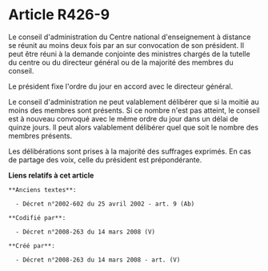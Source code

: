 # Article R426-9

Le conseil d'administration du Centre national d'enseignement à distance se réunit au moins deux fois par an sur convocation
de son président. Il peut être réuni à la demande conjointe des ministres chargés de la tutelle du centre ou du directeur
général ou de la majorité des membres du conseil.

Le président fixe l'ordre du jour en accord avec le directeur général.

Le conseil d'administration ne peut valablement délibérer que si la moitié au moins des membres sont présents. Si ce nombre
n'est pas atteint, le conseil est à nouveau convoqué avec le même ordre du jour dans un délai de quinze jours. Il peut alors
valablement délibérer quel que soit le nombre des membres présents.

Les délibérations sont prises à la majorité des suffrages exprimés. En cas de partage des voix, celle du président est
prépondérante.

**Liens relatifs à cet article**

	**Anciens textes**:

	  - Décret n°2002-602 du 25 avril 2002 - art. 9 (Ab)

	**Codifié par**:

	  - Décret n°2008-263 du 14 mars 2008 (V)

	**Créé par**:

	  - Décret n°2008-263 du 14 mars 2008 - art. (V)
